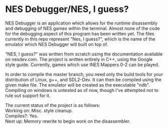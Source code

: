 # NES Debugger/NES, I guess?

NES Debugger is an application which allows for the runtime disassembly and
debugging of NES games within the terminal. Almost none of the code for the
debugging aspect of this program has been written yet. The files currently
in this repo represent "Nes, I guess?", which is the name of the emulator
which NES Debugger will built on top of.

"NES, I guess?" was written from scratch using the documentation available
on nesdev.com. The project is written entirely in C++, using the Google
style guide. Currently, games which use INES Mappers 0-2 can be played.

In order to compile the master branch, you need only the build tools for your
distribution of Linux, g++, and SDL2-Dev. It can then be compiled using
the given make file. The emulator will be created as the executable "ndb".
Compiling on windows is untested as of now, though I've attempted not to rule
out support for it.

The current status of the project is as follows:<br/>
Working on: Misc. style cleanup.<br/>
Compiles?: Yes.<br/>
Next up: Memory rewrite to begin work on the disassembler.<br/>
